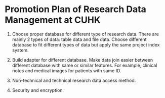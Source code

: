 # Promotion Plan of Research Data Management at CUHK
1.	Choose proper database for different type of research data.
There are mainly 2 types of data: table data and file data. Choose different database to fit different types of data but apply the same project index system.

2.	Build adapter for different database.
Make data join easier between different database with same or similar features. For example, clinical notes and medical images for patients with same ID.

3.	Non-technical and technical research data access method.

4.	Security and encryption.
